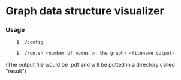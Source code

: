 # Graph data structure visualizer

### Usage

```bash
	$ ./config

	$ ./run.sh <number of nodes on the graph> <filename output>
```
(The output file would be <filename>.pdf and will be putted in a directory called "result")

